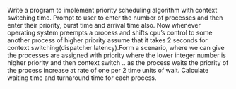 Write a program to implement priority scheduling algorithm with context switching time. Prompt to user to enter the number of processes and then enter their priority, burst time and arrival time also. Now whenever operating system preempts a process and shifts cpu’s control to some another process of higher priority assume that it takes 2 seconds for context switching(dispatcher latency).Form a scenario, where we can give the processes are assigned with priority where the lower integer number is higher priority and then context switch .. as the process waits the priority of the process increase at rate of one per 2 time units of wait.
Calculate waiting time and turnaround time for each process.
